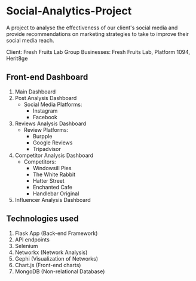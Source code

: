 # Social-Analytics-Project

A project to analyse the effectiveness of our client's social media and provide recommendations on marketing strategies to take to improve their social media reach.

Client: Fresh Fruits Lab Group
Businesses: Fresh Fruits Lab, Platform 1094, Herit8ge

## Front-end Dashboard

1. Main Dashboard
2. Post Analysis Dashboard
    - Social Media Platforms:
        - Instagram
        - Facebook
3. Reviews Analysis Dashboard
    - Review Platforms:
        - Burpple
        - Google Reviews
        - Tripadvisor
4. Competitor Analysis Dashboard
    - Competitors:
        - Windowsill Pies
        - The White Rabbit
        - Hatter Street
        - Enchanted Cafe
        - Handlebar Original
5. Influencer Analysis Dashboard

## Technologies used

1. Flask App (Back-end Framework)
2. API endpoints
3. Selenium
4. Networkx (Network Analysis)
5. Gephi (Visualization of Networks)
6. Chart.js (Front-end charts)
7. MongoDB (Non-relational Database)
